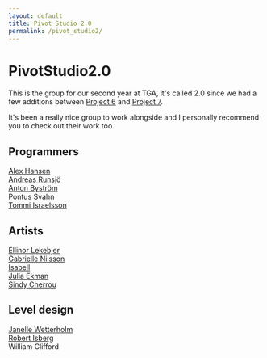 ```yaml
---
layout: default
title: Pivot Studio 2.0
permalink: /pivot_studio2/
---
```


PivotStudio2.0
===========

This is the group for our second year at TGA, it's called 2.0 since we had a few additions between [Project 6](/project/6/) and [Project 7](/project/7/).

It's been a really nice group to work alongside and I personally recommend you to check out their work too.

Programmers
-----------
[Alex Hansen](https://papagreger.github.io/alexhansen/)  
[Andreas Runsjö](https://www.andreasrunsjo.com/)  
[Anton Byström](https://antonbys.github.io/)  
Pontus Svahn  
[Tommi Israelsson](/)  

Artists
-----------
[Ellinor Lekebjer](https://www.artstation.com/ellinorlekebjer)  
[Gabrielle Nilsson](http://gabriellenilsson.se/)  
[Isabell](https://www.artstation.com/zunjay)  
[Julia Ekman](https://www.artstation.com/juliaekman)  
[Sindy Cherrou](https://sindycherrou.artstation.com/)  

Level design
-----------
[Janelle Wetterholm](https://janellewetterholm.wixsite.com/portfolio)  
[Robert Isberg](https://www.robertisberg.com/)  
William Clifford  
